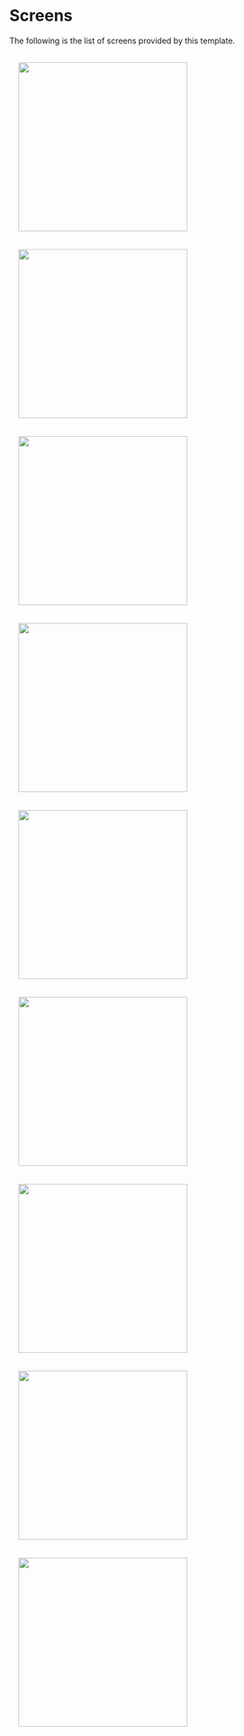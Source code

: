 # Screens

The following is the list of screens provided by this template.

<img src="images/screens/welcome.png" width="300" style="margin: 16px;" />
<img src="images/screens/login.png" width="300" style="margin: 16px;" />
<img src="images/screens/sign-up-email.png" width="300" style="margin: 16px;" />
<img src="images/screens/sign-up-name.png" width="300" style="margin: 16px;" />
<img src="images/screens/sign-up-password.png" width="300" style="margin: 16px;" />
<img src="images/screens/explore.png" width="300" style="margin: 16px;" />
<img src="images/screens/share.png" width="300" style="margin: 16px;" />
<img src="images/screens/share-picture.png" width="300" style="margin: 16px;" />
<img src="images/screens/profile.png" width="300" style="margin: 16px;" />
